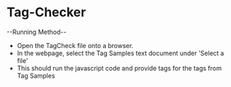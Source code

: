 # Tag-Checker

--Running Method--

- Open the TagCheck file onto a browser.
- In the webpage, select the Tag Samples text document under 'Select a file'
- This should run the javascript code and provide tags for the tags from Tag Samples
